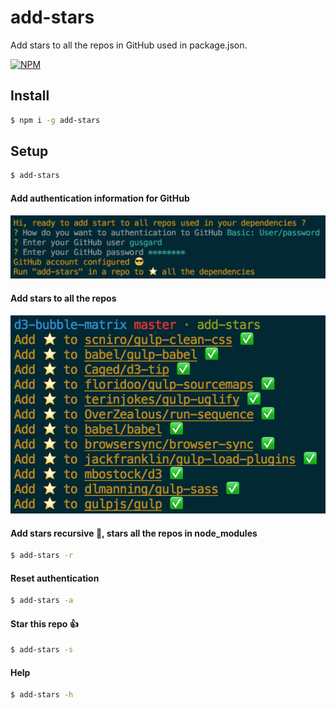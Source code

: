 # add-stars

Add stars to all the repos in GitHub used in package.json.

[![NPM](https://nodei.co/npm/add-stars.png?downloads=true)](https://nodei.co/npm/add-stars/)

## Install

```bash
$ npm i -g add-stars
```

## Setup

```bash
$ add-stars
```

#### Add authentication information for GitHub

![auth](img/auth.png)

#### Add stars to all the repos

![add-stars](img/add-stars.png)

#### Add stars recursive 🌟, stars all the repos in node_modules

```bash
$ add-stars -r
```

#### Reset authentication
```bash
$ add-stars -a
```

#### Star this repo 👍
```bash
$ add-stars -s
```

#### Help
```bash
$ add-stars -h
```

